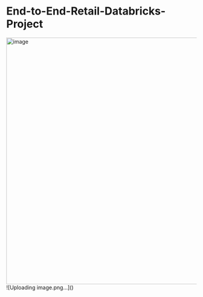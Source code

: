# End-to-End-Retail-Databricks-Project

<img width="1356" height="651" alt="image" src="https://github.com/user-attachments/assets/b08bb430-08a1-4939-9a25-15b68271e26b" />
![Uploading image.png…]()
